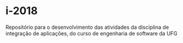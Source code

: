 # i-2018
Repositório para o desenvolvimento das atividades da disciplina de integração de aplicações, do curso de engenharia de software da UFG
